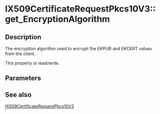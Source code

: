 # IX509CertificateRequestPkcs10V3::get_EncryptionAlgorithm

## Description

The encryption algorithm used to encrypt the EKPUB and EKCERT values from the client.

This property is read/write.

## Parameters

## See also

[IX509CertificateRequestPkcs10V3](https://learn.microsoft.com/windows/desktop/api/certenroll/nn-certenroll-ix509certificaterequestpkcs10v3)